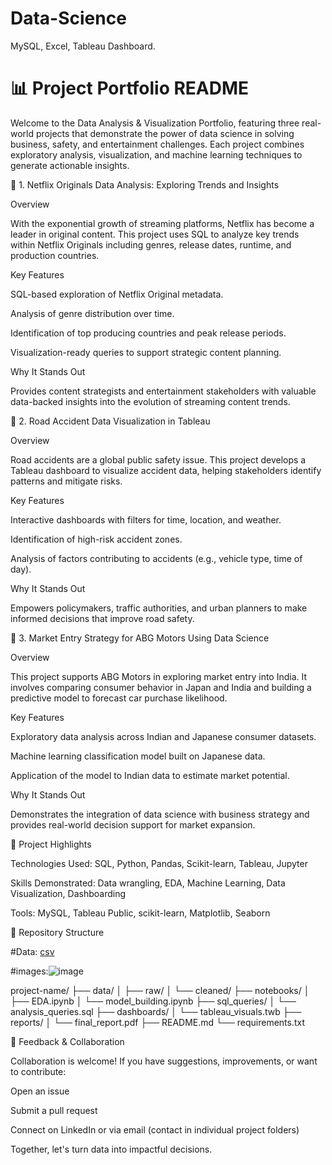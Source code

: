 # Data-Science
MySQL, Excel, Tableau Dashboard.

# 📊 Project Portfolio README

Welcome to the Data Analysis & Visualization Portfolio, featuring three real-world projects that demonstrate the power of data science in solving business, safety, and entertainment challenges. Each project combines exploratory analysis, visualization, and machine learning techniques to generate actionable insights.

📁 1. Netflix Originals Data Analysis: Exploring Trends and Insights

Overview

With the exponential growth of streaming platforms, Netflix has become a leader in original content. This project uses SQL to analyze key trends within Netflix Originals including genres, release dates, runtime, and production countries.

Key Features

SQL-based exploration of Netflix Original metadata.

Analysis of genre distribution over time.

Identification of top producing countries and peak release periods.

Visualization-ready queries to support strategic content planning.

Why It Stands Out

Provides content strategists and entertainment stakeholders with valuable data-backed insights into the evolution of streaming content trends.

📁 2. Road Accident Data Visualization in Tableau

Overview

Road accidents are a global public safety issue. This project develops a Tableau dashboard to visualize accident data, helping stakeholders identify patterns and mitigate risks.

Key Features

Interactive dashboards with filters for time, location, and weather.

Identification of high-risk accident zones.

Analysis of factors contributing to accidents (e.g., vehicle type, time of day).

Why It Stands Out

Empowers policymakers, traffic authorities, and urban planners to make informed decisions that improve road safety.

📁 3. Market Entry Strategy for ABG Motors Using Data Science

Overview

This project supports ABG Motors in exploring market entry into India. It involves comparing consumer behavior in Japan and India and building a predictive model to forecast car purchase likelihood.

Key Features

Exploratory data analysis across Indian and Japanese consumer datasets.

Machine learning classification model built on Japanese data.

Application of the model to Indian data to estimate market potential.

Why It Stands Out

Demonstrates the integration of data science with business strategy and provides real-world decision support for market expansion.

🌟 Project Highlights

Technologies Used: SQL, Python, Pandas, Scikit-learn, Tableau, Jupyter

Skills Demonstrated: Data wrangling, EDA, Machine Learning, Data Visualization, Dashboarding

Tools: MySQL, Tableau Public, scikit-learn, Matplotlib, Seaborn

📂 Repository Structure

#Data:
    <a href="Data:https://github.com/rk98a/Data-Science/blob/main/Tableau%20Dashboard/accident1%20(1).csv"> csv </a>
  
  
  
  
#images:![image](https://github.com/user-attachments/assets/3bba0801-c0f1-4330-a3d9-278d3b5fd3a2)


</ul>  project-name/
├── data/
│   ├── raw/
│   └── cleaned/
├── notebooks/
│   ├── EDA.ipynb
│   └── model_building.ipynb
├── sql_queries/
│   └── analysis_queries.sql
├── dashboards/
│   └── tableau_visuals.twb
├── reports/
│   └── final_report.pdf
├── README.md
└── requirements.txt



🤝 Feedback & Collaboration

Collaboration is welcome! If you have suggestions, improvements, or want to contribute:

Open an issue

Submit a pull request

Connect on LinkedIn or via email (contact in individual project folders)

Together, let's turn data into impactful decisions.


